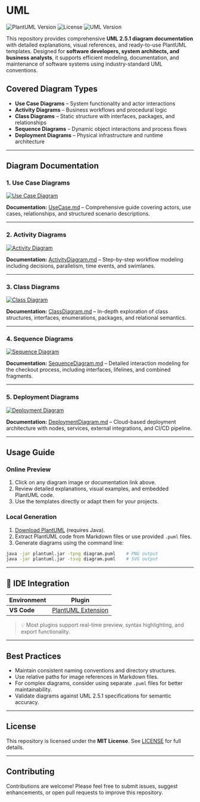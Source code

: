# UML

![PlantUML Version](https://img.shields.io/badge/PlantUML-blue)
![License](https://img.shields.io/badge/License-MIT-green)
![UML Version](https://img.shields.io/badge/UML-2.5.1-orange)

This repository provides comprehensive **UML 2.5.1 diagram documentation** with detailed explanations, visual references, and ready-to-use PlantUML templates. Designed for **software developers, system architects, and business analysts**, it supports efficient modeling, documentation, and maintenance of software systems using industry-standard UML conventions.

## Covered Diagram Types

- **Use Case Diagrams** – System functionality and actor interactions
- **Activity Diagrams** – Business workflows and procedural logic
- **Class Diagrams** – Static structure with interfaces, packages, and relationships
- **Sequence Diagrams** – Dynamic object interactions and process flows
- **Deployment Diagrams** – Physical infrastructure and runtime architecture

---

## Diagram Documentation

### 1. Use Case Diagrams

[![Use Case Diagram](usecase/use-case-diagram.svg)](usecase/UseCase.md)

**Documentation:** [UseCase.md](usecase/UseCase.md) – Comprehensive guide covering actors, use cases, relationships, and structured scenario descriptions.

---

### 2. Activity Diagrams

[![Activity Diagram](activity/checkout-diagram.svg)](activity/ActivityDiagram.md)

**Documentation:** [ActivityDiagram.md](activity/ActivityDiagram.md) – Step-by-step workflow modeling including decisions, parallelism, time events, and swimlanes.

---

### 3. Class Diagrams

[![Class Diagram](class/shopping-cart-class-diagram.svg)](class/ClassDiagram.md)

**Documentation:** [ClassDiagram.md](class/ClassDiagram.md) – In-depth exploration of class structures, interfaces, enumerations, packages, and relational semantics.

---

### 4. Sequence Diagrams

[![Sequence Diagram](sequence/checkout-process-sequence-diagram.svg)](sequence/SequenceDiagram.md)

**Documentation:** [SequenceDiagram.md](sequence/SequenceDiagram.md) – Detailed interaction modeling for the checkout process, including interfaces, lifelines, and combined fragments.

---

### 5. Deployment Diagrams

[![Deployment Diagram](deployment/shopping-cart-deployment-diagram.svg)](deployment/DeploymentDiagram.md)

**Documentation:** [DeploymentDiagram.md](deployment/DeploymentDiagram.md) – Cloud-based deployment architecture with nodes, services, external integrations, and CI/CD pipeline.

---

## Usage Guide

### Online Preview
1. Click on any diagram image or documentation link above.
2. Review detailed explanations, visual examples, and embedded PlantUML code.
3. Use the templates directly or adapt them for your projects.

### Local Generation
1. [Download PlantUML](https://plantuml.com/download) (requires Java).
2. Extract PlantUML code from Markdown files or use provided `.puml` files.
3. Generate diagrams using the command line:

```bash
java -jar plantuml.jar -tpng diagram.puml    # PNG output
java -jar plantuml.jar -tsvg diagram.puml    # SVG output
```

---

## 🔧 IDE Integration

| Environment | Plugin |
|-------------|--------|
| **VS Code** | [PlantUML Extension](https://marketplace.visualstudio.com/items?itemName=jebbs.plantuml) |

> 💡 Most plugins support real-time preview, syntax highlighting, and export functionality.

---

## Best Practices

- Maintain consistent naming conventions and directory structures.
- Use relative paths for image references in Markdown files.
- For complex diagrams, consider using separate `.puml` files for better maintainability.
- Validate diagrams against UML 2.5.1 specifications for semantic accuracy.

---

## License

This repository is licensed under the **MIT License**. See [LICENSE](LICENSE) for full details.

---

## Contributing

Contributions are welcome! Please feel free to submit issues, suggest enhancements, or open pull requests to improve this repository.
